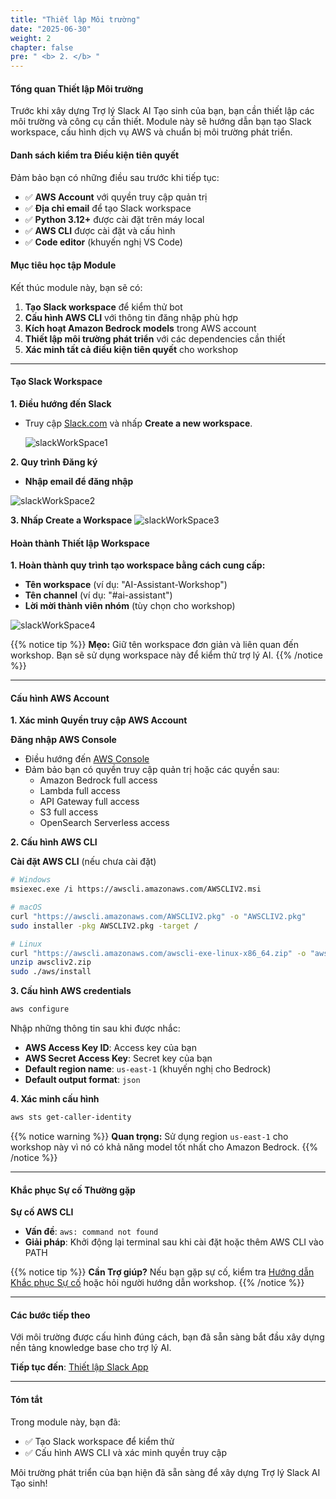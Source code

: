 ```yaml
---
title: "Thiết lập Môi trường"
date: "2025-06-30"
weight: 2
chapter: false
pre: " <b> 2. </b> "
---
```


#### Tổng quan Thiết lập Môi trường

Trước khi xây dựng Trợ lý Slack AI Tạo sinh của bạn, bạn cần thiết lập các môi trường và công cụ cần thiết. Module này sẽ hướng dẫn bạn tạo Slack workspace, cấu hình dịch vụ AWS và chuẩn bị môi trường phát triển.

#### Danh sách kiểm tra Điều kiện tiên quyết

Đảm bảo bạn có những điều sau trước khi tiếp tục:

- ✅ **AWS Account** với quyền truy cập quản trị
- ✅ **Địa chỉ email** để tạo Slack workspace
- ✅ **Python 3.12+** được cài đặt trên máy local
- ✅ **AWS CLI** được cài đặt và cấu hình
- ✅ **Code editor** (khuyến nghị VS Code)

#### Mục tiêu học tập Module

Kết thúc module này, bạn sẽ có:

1. **Tạo Slack workspace** để kiểm thử bot
2. **Cấu hình AWS CLI** với thông tin đăng nhập phù hợp
3. **Kích hoạt Amazon Bedrock models** trong AWS account
4. **Thiết lập môi trường phát triển** với các dependencies cần thiết
5. **Xác minh tất cả điều kiện tiên quyết** cho workshop

---

#### Tạo Slack Workspace

**1. Điều hướng đến Slack**

- Truy cập [Slack.com](https://slack.com/) và nhấp **Create a new workspace**.

  ![slackWorkSpace1](/images/2-environment-setup/slackWorkSpace1.png?width=90pc)

**2. Quy trình Đăng ký**

- **Nhập email để đăng nhập**

![slackWorkSpace2](/images/2-environment-setup/slackWorkSpace2.png?width=90pc)

**3. Nhấp Create a Workspace**
![slackWorkSpace3](/images/2-environment-setup/slackWorkSpace3.png?width=90pc)

#### Hoàn thành Thiết lập Workspace

**1. Hoàn thành quy trình tạo workspace bằng cách cung cấp:**

- **Tên workspace** (ví dụ: "AI-Assistant-Workshop")
- **Tên channel** (ví dụ: "#ai-assistant")
- **Lời mời thành viên nhóm** (tùy chọn cho workshop)

![slackWorkSpace4](/images/2-environment-setup/slackWorkSpace4.png?width=91pc)

{{% notice tip %}}
**Mẹo:** Giữ tên workspace đơn giản và liên quan đến workshop. Bạn sẽ sử dụng workspace này để kiểm thử trợ lý AI.
{{% /notice %}}

---

#### Cấu hình AWS Account

**1. Xác minh Quyền truy cập AWS Account**

**Đăng nhập AWS Console**

- Điều hướng đến [AWS Console](https://console.aws.amazon.com/)
- Đảm bảo bạn có quyền truy cập quản trị hoặc các quyền sau:
  - Amazon Bedrock full access
  - Lambda full access
  - API Gateway full access
  - S3 full access
  - OpenSearch Serverless access

**2. Cấu hình AWS CLI**

**Cài đặt AWS CLI** (nếu chưa cài đặt)

```bash
# Windows
msiexec.exe /i https://awscli.amazonaws.com/AWSCLIV2.msi

# macOS
curl "https://awscli.amazonaws.com/AWSCLIV2.pkg" -o "AWSCLIV2.pkg"
sudo installer -pkg AWSCLIV2.pkg -target /

# Linux
curl "https://awscli.amazonaws.com/awscli-exe-linux-x86_64.zip" -o "awscliv2.zip"
unzip awscliv2.zip
sudo ./aws/install
```

**3. Cấu hình AWS credentials**

```bash
aws configure
```

Nhập những thông tin sau khi được nhắc:

- **AWS Access Key ID**: Access key của bạn
- **AWS Secret Access Key**: Secret key của bạn
- **Default region name**: `us-east-1` (khuyến nghị cho Bedrock)
- **Default output format**: `json`

**4. Xác minh cấu hình**

```bash
aws sts get-caller-identity
```

{{% notice warning %}}
**Quan trọng:** Sử dụng region `us-east-1` cho workshop này vì nó có khả năng model tốt nhất cho Amazon Bedrock.
{{% /notice %}}

---

#### Khắc phục Sự cố Thường gặp

**Sự cố AWS CLI**

- **Vấn đề**: `aws: command not found`
- **Giải pháp**: Khởi động lại terminal sau khi cài đặt hoặc thêm AWS CLI vào PATH

{{% notice tip %}}
**Cần Trợ giúp?** Nếu bạn gặp sự cố, kiểm tra [Hướng dẫn Khắc phục Sự cố](https://docs.aws.amazon.com/cli/v1/userguide/cli-chap-troubleshooting.html) hoặc hỏi người hướng dẫn workshop.
{{% /notice %}}

---

#### Các bước tiếp theo

Với môi trường được cấu hình đúng cách, bạn đã sẵn sàng bắt đầu xây dựng nền tảng knowledge base cho trợ lý AI.

**Tiếp tục đến**: [Thiết lập Slack App](../3-slack_app/)

---

#### Tóm tắt

Trong module này, bạn đã:

- ✅ Tạo Slack workspace để kiểm thử
- ✅ Cấu hình AWS CLI và xác minh quyền truy cập

Môi trường phát triển của bạn hiện đã sẵn sàng để xây dựng Trợ lý Slack AI Tạo sinh!
